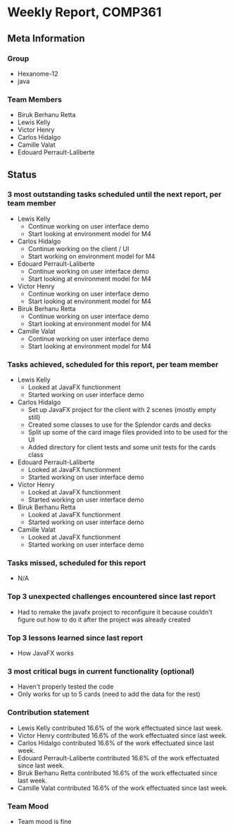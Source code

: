 # Weekly Report, COMP361

## Meta Information

### Group

 * Hexanome-12
 * java

### Team Members

 * Biruk Berhanu Retta
 * Lewis Kelly
 * Victor Henry
 * Carlos Hidalgo
 * Camille Valat
 * Edouard Perrault-Laliberte

## Status

### 3 most outstanding tasks scheduled until the next report, per team member

 * Lewis Kelly
   * Continue working on user interface demo
   * Start looking at environment model for M4
 * Carlos Hidalgo
   * Continue working on the client / UI
   * Start working on environment model for M4
 * Edouard Perrault-Laliberte
   * Continue working on user interface demo
   * Start looking at environment model for M4
 * Victor Henry
   * Continue working on user interface demo
   * Start looking at environment model for M4
 * Biruk Berhanu Retta
   * Continue working on user interface demo
   * Start looking at environment model for M4
 * Camille Valat
   * Continue working on user interface demo
   * Start looking at environment model for M4

### Tasks achieved, scheduled for this report, per team member

 * Lewis Kelly
   * Looked at JavaFX functionment
   * Started working on user interface demo 
 * Carlos Hidalgo
   * Set up JavaFX project for the client with 2 scenes (mostly empty still)
   * Created some classes to use for the Splendor cards and decks
   * Split up some of the card image files provided into to be used for the UI
   * Added directory for client tests and some unit tests for the cards class
 * Edouard Perrault-Laliberte
   * Looked at JavaFX functionment
   * Started working on user interface demo 
 * Victor Henry
   * Looked at JavaFX functionment
   * Started working on user interface demo 
 * Biruk Berhanu Retta
   * Looked at JavaFX functionment
   * Started working on user interface demo 
 * Camille Valat
   * Looked at JavaFX functionment
   * Started working on user interface demo 

### Tasks missed, scheduled for this report

 * N/A

### Top 3 unexpected challenges encountered since last report

 * Had to remake the javafx project to reconfigure it because couldn't figure out how to do it after the project was already created

### Top 3 lessons learned since last report

 * How JavaFX works

### 3 most critical bugs in current functionality (optional)

 * Haven't properly tested the code
 * Only works for up to 5 cards (need to add the data for the rest)

### Contribution statement

 * Lewis Kelly contributed 16.6% of the work effectuated since last week.
 * Victor Henry contributed 16.6% of the work effectuated since last week.
 * Carlos Hidalgo contributed 16.6% of the work effectuated since last week.
 * Edouard Perrault-Laliberte contributed 16.6% of the work effectuated since last week.
 * Biruk Berhanu Retta contributed 16.6% of the work effectuated since last week.
 * Camille Valat contributed 16.6% of the work effectuated since last week.

### Team Mood

 * Team mood is fine


